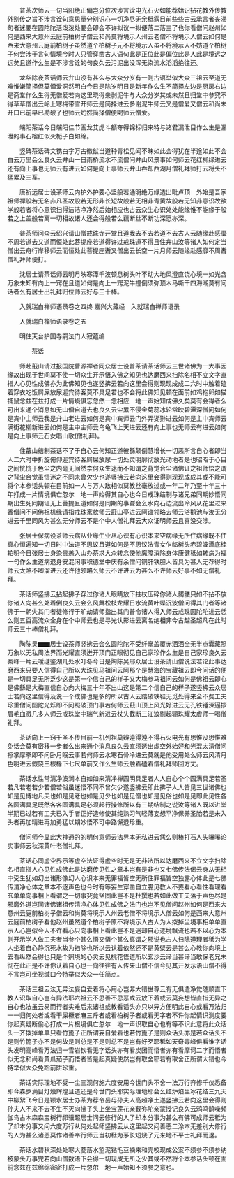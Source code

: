 <!-- { "loadSidebar": true } -->
　　普茶次师云一句当阳绝正偏岂分位次涉言诠电光石火如能荐始识拈花教外传教外别传之旨不涉言诠句意思量分别识心一切净尽无余秪露目前些些古云承言者丧滞句者迷要在圆陀陀活泼泼处要会即会不许拟议一拟便落二落三了也你看僧问赵州如何是西来大意州云庭前柏树子僧云和尚莫将境示人州云老僧不将境示人僧云如何是西来大意州云庭前柏树子虽然道个柏树子元不将境示人虽不将境示人不妨道个柏树子何尝涉于言句情境今时人只管穿凿古人语句此是正位此是偏位此是人此是境远之远矣且道作么生是不涉言诠的句良久云污泥出没浑无染流水滔滔绝往还。

　　龙华除夜茶话师云弁山没有甚么与大众分岁有一则古语举似大众三祖云至道无难惟嫌简择但莫憎爱洞然明白今日是除岁明日是新年作么生不简择左边是厨房右边是斋堂作么生得无憎爱若向这里晓得亲剥泥牛与大众分岁其或未然且归堂中参究不得草草僧出云岭上寒梅带雪开师云是简择进云多谢泥牛师云又是憎爱又僧云和尚未开口已前早已勘破了也师云灼然简择僧便喝师云憎爱。

　　端阳茶话今日端阳佳节画龙艾虎斗额夺得锦标归来特与诸君漏泄目作么生是漏泄的事石榴红似火栀子白如绵。

　　竖碑茶话碑文镌白字万古徽猷当道种青松见闻不昧如此会得犹在半途如此不会白云万里会么良久云弁山一日雨桥流水不流僧问弁山风景事如何师云花红柳绿进云还有向上事也无师云有进云如何是向上事师云弁山吞却西湖月僧礼拜师打云将头不猛累及三军。

　　唐祈远居士设茶师云内护外护要心坚般若通明绝万缘透出毗卢顶　外始是吾家祖师禅般若无名非凡圣故般若无形非长短故般若无相非青黄故般若无知非意识故欲学般若者将心意识扫得洁洁净净然后始相应也古云众生心识处处能缘惟不能缘于般若之上盖般若离一切相故诸人还会得般若么藕断丝不断功深愿亦深。

　　普茶师问众云绍兴请山僧戒珠寺开堂且道我去不去若道不去古人云随缘赴感靡不周若道去又道而恒处此菩提座若道得许过戒珠道不得且住弁山汝等诸人如何定当僧出云舟行岸移师云而恒处此菩提座聻又僧出云长空一片月师云随缘赴感靡不周聻僧礼拜师便打。

　　沈居士请茶话师云明月映寒潭千波顿息树头叶不动大地风澄直饶心境一如光含万象未知有向上一窍在且道如何是向上一窍泥牛撞倒须弥顶木马嘶干四海潮莫有问话者么有居士出礼拜归位师云好与三十棒。

　　入就瑞白禅师语录卷之四终
嘉兴大藏经　入就瑞白禅师语录


　　入就瑞白禅师语录卷之五

　　明住天台护国寺嗣法门人寂蕴编

　　　　茶话

　　师赴蕺山请过报国院曹源禅者同众居士设普茶请茶话师云三世诸佛为一大事因缘故出现于世间莫不使一切众生开示悟入佛之知见也达磨西来扫除名相不立文字直指人心见性成佛亦为此佛知见也遂竖拂云若向这里会得则现现成成二六时中触着磕着穿衣吃饭屙屎放尿迎宾待客莫不具足若也不会将此佛知见顿在面前如鸡抱卵如猫捕鼠念兹在兹打成一片情境俱忘忽然一念相应　地一声始知成佛久矣莫有会得者么可出来通个消息如无山僧自道去也良久云尘累不侵金菊蕊冰轮常映碧潭深僧问如何是宾中主师云我是弁山老进云如何是宾中宾师云门外弄猢狲进云如何是主中宾师云满街花柳新进云如何是主中主师云乌龟飞上天进云还有向上事也无师云有进云如何是向上事师云石女唱山歌(僧礼拜)。

　　住蕺山结制茶话不了于自心云何知正道彼繇颠倒慧增长一切恶所言自心者即当人二六时中折旋俯仰迎宾待客屙屎放尿一切处灵明廓彻放光动地者是也昭昭于心目之间恍恍于色尘之内毫无间然柰何众生迷而不知谓之背觉合尘诸佛证之祖师悟之谓之背尘合觉虽悟迷之不同未曾欠少也遂竖拂云若向这里会得则现现成成其或不能可将个本参话头顿在目前如一人与万人敌相似莫教丝毫放过或一年二年乃至十年三十年打成一片情境俱亡忽尔　地一声始得其自心也今日戒珠结制与诸兄弟同期妙悟同期出生死同期证无上菩提且道如何是同期的事聻会么水向石边流出冷风从花里过来香僧问不问佛祖机缘请指戒珠家款师云蕺山亭进云阿谁领略去师云浴鹅池与汝无分进云千里同风为甚么无分师云不是个中人僧礼拜云大众证明师云且喜没交涉。

　　张居士保病设茶师云病从业缘生业从心识有心识本来空病缘无所住病缘既不住真心恒遍知一切日时中法道不思议且道如何是不思议法青女乍临树头赤碧波潭底桂轮明今日张居士身染贵恙入山办茶求大众转念使他魔障消除身体康健秪如转病为福一句作么生道病退身安混闲事积德堂中庆有余僧问铜肝铁胆人皆具为甚人无荐得时师云太煞不唧溜进云还许他领略么师云不许进云为甚么不许师云好事不如无僧礼拜。

　　茶话师竖拂云拈起拂子穿过你诸人眼睛放下拄杖压碎你诸人髑髅只如不拈不放你诸人向甚么处着倒良久云会么风舞松枝龙耀日水流黄叶蝶沉波僧问得其门者等诸佛于一朝失其门者徒修行于旷劫请师指出其门普令诸人得入师云戒珠圆陀陀进云恁么则五百高流众全身在个中师云也是寻光认影进云离名绝相非今古越圣超凡在此时师云三十棒僧礼拜。

　　陶陈吴▆▆居士设茶师竖拂云会么圆陀陀不受纤毫盖覆赤洒洒全无半点囊藏照万象以无私周法界而光耀直须迸开顶门正眼彻见自己家珍作么生是自己家珍良久云秦峰一片云叆叇鉴湖几处水叮冬今日是陶陈吴邢众居士设茶请山僧说法若论此事达磨西来只要人信得自己所以大珠见马祖问云阿那个是慧海的宝藏祖云即今问话的便是一切具足无所乏少这是第一个信自己的样子又大梅参马祖问云如何是佛祖云即心是佛繇是大梅直信自心向大梅三十年不出山这是第二个信自己的样子遂竖拂云众居士若向这里信得及说一个成佛也是多的所以古人云踏破铁鞋无觅处得来全不费工夫珍重僧问圆陀光烁即不问照破顶门事若何师云蕺山顶上风光好进云无孔铁锤深逼拶眉毛血溅几多人师云戒珠堂中瑞气新进云杖头截断三江浪剔起骊珠耀太虚师一喝僧礼拜。

　　茶话向上一窍千圣不传目前一机列祖莫辨逴得逴不得石火电光有思惟没思惟难免话会莫有密移一步者么出来通个消息良久云直须透出虚空外始好和光混太清僧问擦掌摩拳即不问卧月眠云事若何师云水寒石骨冷进云莫就是他受用处么师云风清月色明进云假饶三根椽下七尺单前又作么生师云触着磕着僧礼拜师回方丈。

　　茶话水性常清净波澜本自如如来清净禅圆明具足者人人自心个个圆满具足若圣若凡若老若少若僧若俗虽迷悟不同不曾欠少遂竖拂云即此拂子人人皆见三世诸佛也如是见博地凡夫也如是见老也如是见少也如是见僧也如是见俗也如是见即此见性各各圆满具足既然各各圆满具足必须起行操修所以有三期结制之说汝等诸人既以进堂半期已过若有工夫已入手者正好造修使其纯熟习气轻薄妄想平净保养圣胎若是未入头者再加精进再加勇猛以期妙悟不可中路懈退珍重。

　　僧问师今显此大神通的的明何意师云法界本无私进云恁么则棒打石人头嚗嚗论实事师云秋深黄叶老僧礼拜。

　　茶话心同虚空界示等虚空法证得虚空时无是无非法所以达磨西来不立文字扫除名相直指人心见性成佛此是达磨传见性之章本岂有是非也又七佛传法偈云身从无相中受生犹如幻出诸形像幻人心识本来无罪福皆空无所住罪福皆空独露心体此是七佛传清净心体之章本不逐声色也今时有等妄生穿凿自立臆见教人不要看心看性看理看玄单单向事相上看谓之一切事究竟坚固此岂不是杜撰也若如此做工夫落于声色尽是邪魔外道岂同诸佛诸祖传清净心体见性成佛之法门也岂不见僧问赵州如何是西来大意州云庭前柏树子僧云和尚莫将境示人州云老僧不将境示人僧云如何是西来大意州云庭前柏树子看他赵州虽然道个柏树子原不将境示人古人为人拨掉尘境事相单单直示人心岂似今人不许看心只向事相上看此岂不是迷却自心逐境飘流也若不以心为本则开示学人做工夫者当参个甚么悟又悟个甚么真谓之邪说也古人扫除道理者秪为学人坐着自心静沉死水故为扫除也所以云认着依然还不是黄檗云是甚么心教你向境上去看纵然会得也只是个照境的心灵云见桃花悟道所以玄沙云谛当甚谛当敢保老兄未彻在此正是不许你认着自心也一向往往有人传来山僧不信今见其开发示语山僧不得不言岂可坐视缄口今特举似大众一任简点。

　　茶话三祖云法无异法妄自爱着将心用心岂非大错世尊云有无俱遣净觉随顺直下教人识取自心岂有异法耶六祖云不思善不思恶或云放下着或云莫妄想皆直指无异之自心也法虽云易而行者实难后来诸祖或教看话头亦只以异方便明此自心或看万法归一一归何处者或看干屎橛者麻三斤者或看柏树子者或看无字者不许你起情识测度要你起真疑断偷心打成一片根境俱亡忽尔　地一声识取自心也有等不识此意将此众话头一齐拨掉单单只看竹篦子正所谓妄自爱着也若竹篦子是则众话头亦是若众话头不是则竹篦子亦不是何故是则总是不是则总不是岂有好歹耶秪如天奇毒峰俱看谁字话头发明高峰看万法归一雪岩钦看无字话头亦有看炭团而悟者亦有看摩诃二字而悟者似无念和尚看黄瓜茄子而悟者皆是起真疑使然岂有取舍耶若有取舍正所谓大错也今特举似大众免蹈前阱珍重。

　　茶话实际理地不受一尘三观何施六度安用今世门头不舍一法万行齐修千仪悉备即今森罗满目灯烛辉煌且道还是今世门头耶实际理地耶会么红炉焰里冰花结三九天中柳絮飞今日是颖水居士办茶为荐令岳母孙夫人高超净土遂竖拂云若向这里会得则孙夫人不来不去不生不灭向拂子头上坐宝莲花亲觐弥陀亲蒙授记良久云鸦鸣鹊噪频伽鸟古木森森宝树行祁骥超居士问云修行的人了却本分事为甚么有佛可成师云秪为了却本分事又问六度万行从何处起师竖拂云从这里起又问善恶二涂本无差别大修行的人为甚么诸恶莫作诸善奉行师云当初秪为茅长短烧了元来地不平士礼拜而退。

　　茶话水碧秋深处处寒大菱落水望泥钻毛豆摘来和壳咬现成公案不须参不须参纳被蒙头万事完若向山僧数语下会得一切现成无所乏少其或不然将个本参话头顿在面前念兹在兹绵绵密密打成一片忽尔　地一声始知不须参之意也。

